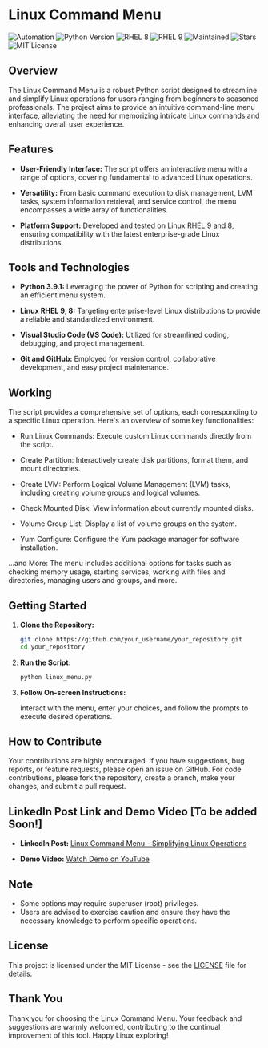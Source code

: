 # Linux Command Menu

![Automation](https://img.shields.io/badge/Automation-Yes-blue.svg) ![Python Version](https://img.shields.io/badge/Python-3.9.1-blue.svg) ![RHEL 8](https://img.shields.io/badge/RHEL-8-orange.svg) ![RHEL 9](https://img.shields.io/badge/RHEL-9-orange.svg) ![Maintained](https://img.shields.io/badge/Maintained-Yes-green.svg) ![Stars](https://img.shields.io/github/stars/ddhruv-iot/linux-menu-23.svg?style=social) ![MIT License](https://img.shields.io/badge/License-MIT-red.svg)








## Overview

The Linux Command Menu is a robust Python script designed to streamline and simplify Linux operations for users ranging from beginners to seasoned professionals. The project aims to provide an intuitive command-line menu interface, alleviating the need for memorizing intricate Linux commands and enhancing overall user experience.

## Features

- **User-Friendly Interface:** The script offers an interactive menu with a range of options, covering fundamental to advanced Linux operations.

- **Versatility:** From basic command execution to disk management, LVM tasks, system information retrieval, and service control, the menu encompasses a wide array of functionalities.

- **Platform Support:** Developed and tested on Linux RHEL 9 and 8, ensuring compatibility with the latest enterprise-grade Linux distributions.

## Tools and Technologies

- **Python 3.9.1:** Leveraging the power of Python for scripting and creating an efficient menu system.

- **Linux RHEL 9, 8:** Targeting enterprise-level Linux distributions to provide a reliable and standardized environment.

- **Visual Studio Code (VS Code):** Utilized for streamlined coding, debugging, and project management.

- **Git and GitHub:** Employed for version control, collaborative development, and easy project maintenance.

## Working
The script provides a comprehensive set of options, each corresponding to a specific Linux operation. Here's an overview of some key functionalities:

- Run Linux Commands: Execute custom Linux commands directly from the script.

- Create Partition: Interactively create disk partitions, format them, and mount directories.

- Create LVM: Perform Logical Volume Management (LVM) tasks, including creating volume groups and logical volumes.

- Check Mounted Disk: View information about currently mounted disks.

- Volume Group List: Display a list of volume groups on the system.

- Yum Configure: Configure the Yum package manager for software installation.

...and More: The menu includes additional options for tasks such as checking memory usage, starting services, working with files and directories, managing users and groups, and more.

## Getting Started

1. **Clone the Repository:**
   
   ```bash
   git clone https://github.com/your_username/your_repository.git
   cd your_repository
   ```

2. **Run the Script:**
   
   ```bash
   python linux_menu.py
   ```

3. **Follow On-screen Instructions:**
   
   Interact with the menu, enter your choices, and follow the prompts to execute desired operations.

## How to Contribute

Your contributions are highly encouraged. If you have suggestions, bug reports, or feature requests, please open an issue on GitHub. For code contributions, please fork the repository, create a branch, make your changes, and submit a pull request.

## LinkedIn Post Link and Demo Video [To be added Soon!]

- **LinkedIn Post:** [Linux Command Menu - Simplifying Linux Operations]()
  
- **Demo Video:** [Watch Demo on YouTube]()

## Note

- Some options may require superuser (root) privileges.
- Users are advised to exercise caution and ensure they have the necessary knowledge to perform specific operations.

## License

This project is licensed under the MIT License - see the [LICENSE](LICENSE) file for details.

## Thank You

Thank you for choosing the Linux Command Menu. Your feedback and suggestions are warmly welcomed, contributing to the continual improvement of this tool. Happy Linux exploring!
